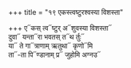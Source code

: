 +++
title = "१९ एकस्त्वष्टुरश्वस्या विशस्ता"

+++
ए᳓कस् त्व᳓ष्टुर् अ᳓शुवस्या विशस्ता᳓  
दुवा᳓ यन्ता᳓रा भवतस् त᳓थ र्तुः᳓  
या᳓ ते गा᳓त्राणाम् ऋतुथा᳓ कृणो᳓मि  
ता᳓-ता पि᳓ण्डानाम् प्र᳓ जुहोमि अग्नउ᳓
